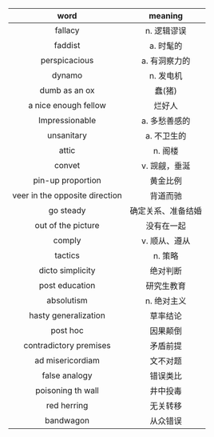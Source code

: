 |word|meaning|
|:-:|:-:|
|fallacy|n. 逻辑谬误|
|faddist|a. 时髦的|
|perspicacious|a. 有洞察力的|
|dynamo|n. 发电机|
|dumb as an ox|蠢(猪)|
|a nice enough fellow|烂好人|
|Impressionable|a. 多愁善感的|
|unsanitary|a. 不卫生的|
|attic|n. 阁楼|
|convet|v. 觊觎，垂涎|
|pin-up proportion|黄金比例|
|veer in the opposite direction|背道而驰|
|go steady|确定关系、准备结婚|
|out of the picture|没有在一起|
|comply|v. 顺从、遵从|
|tactics|n. 策略|
|dicto simplicity|绝对判断|
|post education|研究生教育|
|absolutism|n. 绝对主义|
|hasty generalization|草率结论|
|post hoc|因果颠倒|
|contradictory premises|矛盾前提|
|ad misericordiam|文不对题|
|false analogy|错误类比 |
|poisoning th wall|井中投毒|
|red herring|无关转移|
|bandwagon|从众错误|